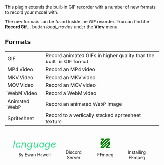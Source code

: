 <div id="about-content">
  <p>This plugin extends the built-in GIF recorder with a number of new formats to record your model with.</p>
  <p>The new formats can be found inside the GIF recorder. You can find the <strong>Record Gif...</strong> button <i class="icon material-icons" style="translate:0 5px">local_movies</i> under the <strong>View</strong> menu.</p>
  <h2>Formats</h2>
  <table>
    <tr>
      <td>GIF</td>
      <td>Record animated GIFs in higher quality than the built-in GIF format</td>
    </tr>
    <tr>
      <td>MP4 Video</td>
      <td>Record an MP4 video</td>
    </tr>
    <tr>
      <td>MKV Video</td>
      <td>Record an MKV video</td>
    </tr>
    <tr>
      <td>MOV Video</td>
      <td>Record an MOV video</td>
    </tr>
    <tr>
      <td>WebM Video</td>
      <td>Record a WebM video</td>
    </tr>
    <tr>
      <td>Animated WebP</td>
      <td>Record an animated WebP image</td>
    </tr>
    <tr>
      <td>Spritesheet</td>
      <td>Record to a vertically stacked spritesheet texture</td>
    </tr>
  </table>
</div>
<style>
  .about {
    height: 100%;
    display: flex;
    flex-direction: column;
    justify-content: space-between;
  }
  .about table {
    width: 100%;
  }
  .about tr:first-child td {
    border-top: none;
  }
  .about td:first-child {
    font-weight: 700;
  }
  #about {
    display: none;
  }
  #about-content {
    overflow-y: auto;
    min-height: 128px;
  }
  #about-markdown-links > a {
    display: flex;
    flex-direction: column;
    align-items: center;
    gap: 5px;
    padding: 5px;
    text-decoration: none;
    flex-grow: 1;
    flex-basis: 0;
    color: var(--color-subtle_text);
    text-align: center;
  }
  #about-markdown-links > a:hover {
    background-color: var(--color-accent);
    color: var(--color-light);
  }
  #about-markdown-links > a > i {
    font-size: 32px;
    width: 100%;
    max-width: initial;
    height: 32px;
    text-align: center;
  }
  #about-markdown-links > a:hover > i {
    color: var(--color-light) !important;
  }
  #about-markdown-links > a > p {
    flex: 1;
    display: flex;
    align-items: center;
    margin: 0;
  }
</style>
<div id="about-markdown-links" style="display:flex;justify-content:space-around;margin:20px 20px 0">
  <a href="https://ewanhowell.com/">
    <i class="material-icons icon" style="color:rgb(51, 227, 142)">language</i>
    <p>By Ewan Howell</p>
  </a>
  <a href="https://discord.ewanhowell.com/">
    <i class="fa_big icon fab fa-discord" style="color:rgb(114, 127, 255)"></i>
    <p>Discord Server</p>
  </a>
  <a href="https://ffmpeg.org/download.html">
    <svg height="32" viewBox="0 0 70 70"><path fill="none" stroke="#008700" stroke-width="9" stroke-linecap="round" stroke-linejoin="round" d="M5 5h20L5 25v20L45 5h20L5 65h20l40-40v20L45 65h20"/></svg>
    <p>FFmpeg</p>
  </a>
  <a href="https://youtu.be/jZLqNocSQDM">
    <i class="fa_big icon fab fa-youtube" style="color:rgb(255, 68, 68)"></i>
    <p>Installing FFmpeg</p>
  </a>
</div>